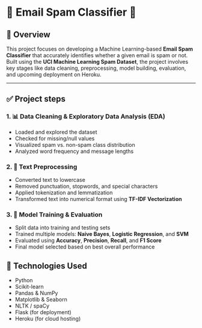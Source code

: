 # 📧 Email Spam Classifier  🚀

## 📌 Overview  
This project focuses on developing a Machine Learning-based **Email Spam Classifier** that accurately identifies whether a given email is spam or not.  
Built using the **UCI Machine Learning Spam Dataset**, the project involves key stages like data cleaning, preprocessing, model building, evaluation, and upcoming deployment on Heroku.

---

## ✅ Project steps

### 1. 📊 Data Cleaning & Exploratory Data Analysis (EDA)
- Loaded and explored the dataset  
- Checked for missing/null values  
- Visualized spam vs. non-spam class distribution  
- Analyzed word frequency and message lengths

### 2. 🧹 Text Preprocessing 
- Converted text to lowercase  
- Removed punctuation, stopwords, and special characters  
- Applied tokenization and lemmatization  
- Transformed text into numerical format using **TF-IDF Vectorization**

### 3. 🤖 Model Training & Evaluation 
- Split data into training and testing sets  
- Trained multiple models: **Naive Bayes**, **Logistic Regression**, and **SVM**  
- Evaluated using **Accuracy**, **Precision**, **Recall**, and **F1 Score**  
- Final model selected based on best overall performance


## 🔧 Technologies Used
- Python  
- Scikit-learn  
- Pandas & NumPy  
- Matplotlib & Seaborn  
- NLTK / spaCy  
- Flask (for deployment)  
- Heroku (for cloud hosting)

